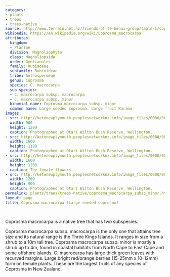 ```yaml
---
category:
- plants
- trees
- trees-native
source: http://www.terrain.net.nz/friends-of-te-henui-group/table-1/coprosma-macrocarpa-large-seeded-coprosma.html
wikipedia: https://en.wikipedia.org/wiki/Coprosma_macrocarpa
attributes:
  kingdom:
  - Plantae
  division: Magnoliophyta
  class: Magnoliopsida
  order: Gentianales
  family: Rubiaceae
  subfamily: Rubioideae
  tribe: Anthospermeae
  genus: Coprosma
  species: C. macrocarpa
  sub species:
  - C. macrocarpa subsp. macrocarpa
  - C. macrocarpa subsp. minor
  binomial name: Coprosma macrocarpa subsp. minor
  common name: Large seeded coprosma. Large fruit Karamu
images:
- src: http://ketenewplymouth.peoplesnetworknz.info/image_files/0000/0005/8229/Coprosma_macrocarpa-001.JPG
  width: 900
  height: 1200
  caption: Photographed at Otari Wilton Bush Reserve, Wellington.
- src: http://ketenewplymouth.peoplesnetworknz.info/image_files/0000/0005/8239/Coprosma_macrocarpa-003.JPG
  width: 1600
  height: 1198
  caption: Photographed at Otari Wilton Bush Reserve, Wellington.
- src: http://ketenewplymouth.peoplesnetworknz.info/image_files/0000/0005/8234/Coprosma_macrocarpa-002.JPG
  width: 1600
  height: 1200
  caption: The female flowers.
- src: http://ketenewplymouth.peoplesnetworknz.info/image_files/0000/0005/8244/Coprosma_macrocarpa-004.JPG
  width: 1200
  height: 900
  caption: Photographed at Otari Wilton Bush Reserve, Wellington.
permalink: plants/trees/trees-native/coprosma_macrocarpa_subsp_minor.html
layout: page
title: Coprosma macrocarpa (Large seeded coprosma)

---
```

Coprosma macrocarpa is a native tree that has two subspecies.

Coprosma macrocarpa subsp. macrocarpa is the only one that attains tree size and its natural range is the Three Kings Islands. It ranges in size from a shrub to a 10m tall tree.
Coprosma macrocarpa subsp. minor is mostly a shrub up to 4m, found in coastal habitats from North Cape to East Cape and some offshore islands.
C. macrocarpa has large thick green leaves with recurved margins. Large bright red/orange berries (15-25mm x 10-12mm) form on female plants. These are the largest fruits of any species of Coprosma in New Zealand.
